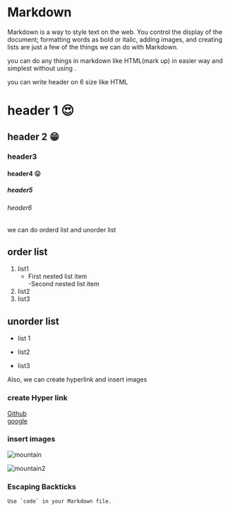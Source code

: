 # Markdown

Markdown is a way to style text on the web. You control the display of the document; formatting words as bold or italic, adding images, and creating lists are just a few of the things we can do with Markdown.

you can do any things in markdown like HTML(mark up) in easier way and simplest without using <tags>.
  
you can write header on 6 size like HTML
  # header 1 :heart_eyes:
  ## header 2 :grin:
  ### header3
  #### header4 :stuck_out_tongue:
  ##### header5
  ###### header6
  
  we can do orderd list and unorder list
  
  ## order list
  1. list1
      - First nested list item  
        -Second nested list item
  2. list2
  3. list3
  
  ## unorder list
  - list 1
  + list2
  * list3
  
  Also, we can create hyperlink and insert images
 ### create Hyper link
  [Github](https://github.com/)  
  [google](https://google.com/)
  
  ### insert images
  ![mountain](https://th.bing.com/th/id/OIP.CQsLHdRrABLQfj5c2bPpfAHaE8?pid=ImgDet&rs=1)
  
  ![mountain2](https://th.bing.com/th/id/R84d574a2b2d80d81c45c3a4ab68b6b61?rik=KjydhkSGuxGqgw&pid=ImgRaw)
  
  ### Escaping Backticks
  ``Use `code` in your Markdown file.``
